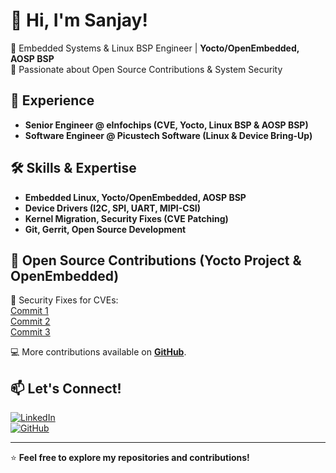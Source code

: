 # 👋 Hi, I'm Sanjay!  
🔹 Embedded Systems & Linux BSP Engineer | **Yocto/OpenEmbedded, AOSP BSP**  
🔹 Passionate about Open Source Contributions & System Security  

## 💼 Experience
- **Senior Engineer @ eInfochips (CVE, Yocto, Linux BSP & AOSP BSP)**
- **Software Engineer @ Picustech Software (Linux & Device Bring-Up)**

## 🛠️ Skills & Expertise
- **Embedded Linux, Yocto/OpenEmbedded, AOSP BSP**
- **Device Drivers (I2C, SPI, UART, MIPI-CSI)**
- **Kernel Migration, Security Fixes (CVE Patching)**
- **Git, Gerrit, Open Source Development**

## 🚀 Open Source Contributions (Yocto Project & OpenEmbedded)
🔹 Security Fixes for CVEs:  
[Commit 1](https://github.com/openembedded/openembedded-core/commit/cfc42fdabb3f12eb4ac5069a549ba5699385dfdc)  
[Commit 2](https://github.com/openembedded/openembedded-core/commit/7616b1d28cb119adb471b5268a77ec61d5dd555c)  
[Commit 3](https://github.com/openembedded/openembedded-core/commit/7a6871590b908e4b749484d913da5e280c20d05f)  

💻 More contributions available on **[GitHub](https://github.com/sanjay-embedded)**.

## 📫 Let's Connect!
[![LinkedIn](https://img.shields.io/badge/LinkedIn-blue?logo=linkedin)](https://www.linkedin.com/in/sanjay-embedded)  
[![GitHub](https://img.shields.io/badge/GitHub-black?logo=github)](https://github.com/sanjay-embedded)  

---
⭐ **Feel free to explore my repositories and contributions!**  
